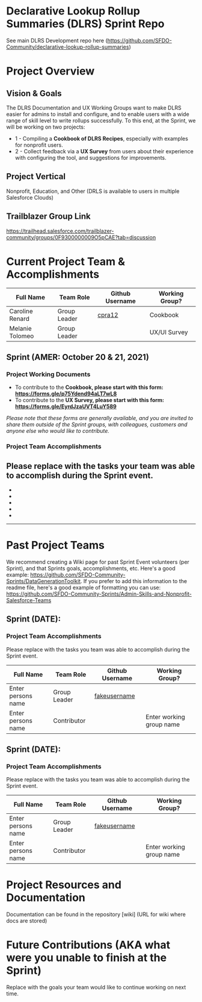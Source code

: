 # Declarative Lookup Rollup Summaries (DLRS) Sprint Repo
See main DLRS Development repo here (https://github.com/SFDO-Community/declarative-lookup-rollup-summaries)

# Project Overview
## Vision & Goals
The DLRS Documentation and UX Working Groups want to make DLRS easier for admins to install and configure, and to enable users with a wide range of skill level to write rollups successfully. To this end, at the Sprint, we will be working on two projects:
* 1 - Compiling a **Cookbook of DLRS Recipes**, especially with examples for nonprofit users.
* 2 - Collect feedback via a **UX Survey** from users about their experience with configuring the tool, and suggestions for improvements.

## Project Vertical
Nonprofit, Education, and Other (DRLS is available to users in multiple Salesforce Clouds)

## Trailblazer Group Link
https://trailhead.salesforce.com/trailblazer-community/groups/0F9300000009O5pCAE?tab=discussion

# Current Project Team & Accomplishments

Full Name            | Team Role     | Github Username                                    | Working Group? 
------------         | ------------- | -------------                                      |-------------   
Caroline Renard   | Group Leader  | [cpra12](https://github.com/cpra12)                | Cookbook
Melanie Tolomeo   | Group Leader  |                                                    | UX/UI Survey



## Sprint (AMER: October 20 & 21, 2021)

### Project Working Documents
* To contribute to the **Cookbook, please start with this form: https://forms.gle/p75Ydend94aLT7wL8**
* To contribute to the **UX Survey, please start with this form: https://forms.gle/EyrdJzaUVT4LuY589**

*Please note that these forms are generally available, and you are invited to share them outside of the Sprint groups, with colleagues, customers and anyone else who would like to contribute.*

### Project Team Accomplishments
Please replace with the tasks your team was able to accomplish during the Sprint event.
-
-
-
-
-
-


_________________________________________________



# Past Project Teams
We recommend creating a Wiki page for past Sprint Event volunteers (per Sprint), and that Sprints goals, accomplishments, etc. Here's a good example: https://github.com/SFDO-Community-Sprints/DataGenerationToolkit. If you prefer to add this information to the readme file, here's a good example of formatting you can use: https://github.com/SFDO-Community-Sprints/Admin-Skills-and-Nonprofit-Salesforce-Teams

## Sprint (DATE):

### Project Team Accomplishments
Please replace with the tasks you team was able to accomplish during the Sprint event.

Full Name            | Team Role     | Github Username                                    | Working Group? 
------------         | ------------- | -------------                                      |-------------   
Enter persons name   | Group Leader  | [fakeusername](https://github.com/fakeusername)    | 
Enter persons name   | Contributor   |                                                    | Enter working group name

## Sprint (DATE):

### Project Team Accomplishments
Please replace with the tasks you team was able to accomplish during the Sprint event.

Full Name            | Team Role     | Github Username                                    | Working Group? 
------------         | ------------- | -------------                                      |-------------   
Enter persons name   | Group Leader  | [fakeusername](https://github.com/fakeusername)    | 
Enter persons name   | Contributor   |                                                    | Enter working group name


# Project Resources and Documentation
Documentation can be found in the repository [wiki] (URL for wiki where docs are stored)

# Future Contributions (AKA what were you unable to finish at the Sprint)
Replace with the goals your team would like to continue working on next time.
